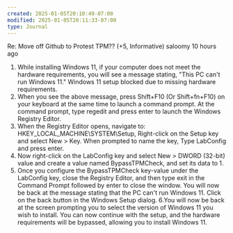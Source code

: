 ```yaml
---
created: 2025-01-05T20:10:49-07:00
modified: 2025-01-05T20:11:33-07:00
type: Journal
---
```


Re: Move off Github to Protest TPM?? (+5, Informative)
saloomy 10 hours ago
1. While installing Windows 11, if your computer does not meet the hardware requirements, you will see a message stating, "This PC can't run Windows 11." Windows 11 setup blocked due to missing hardware requirements.
2. When you see the above message, press Shift+F10 (Or Shift+fn+F10) on your keyboard at the same time to launch a command prompt. At the command prompt, type regedit and press enter to launch the Windows Registry Editor.
3. When the Registry Editor opens, navigate to: HKEY_LOCAL_MACHINE\SYSTEM\Setup, Right-click on the Setup key and select New > Key. When prompted to name the key, Type LabConfig and press enter.
4. Now right-click on the LabConfig key and select New > DWORD (32-bit) value and create a value named BypassTPMCheck, and set its data to 1.
5. Once you configure the BypassTPMCheck key-value under the LabConfig key, close the Registry Editor, and then type exit in the Command Prompt followed by enter to close the window. You will now be back at the message stating that the PC can't run Windows 11. Click on the back button in the Windows Setup dialog.
6.You will now be back at the screen prompting you to select the version of Windows 11 you wish to install. You can now continue with the setup, and the hardware requirements will be bypassed, allowing you to install Windows 11.
